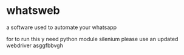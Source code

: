 # whatsweb

a software used to automate your whatsapp

for to run this y need python module  silenium
please use an updated webdriver
asggfbbvgh

